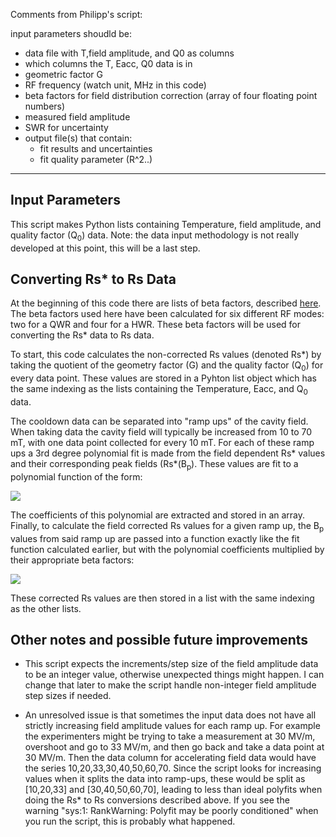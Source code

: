 Comments from Philipp's script:

 input parameters shoudld be:
 - data file with T,field amplitude,  and Q0 as columns
 - which columns the T, Eacc, Q0 data is in
 - geometric factor G
 - RF frequency (watch unit, MHz in this code)
 - beta factors for field distribution correction (array of four floating point numbers)
 - measured field amplitude
 - SWR for uncertainty
 - output file(s) that contain:
     - fit results and uncertainties
     - fit quality parameter (R^2..)
------------------------------------------------------------------------------------------------------------
## Input Parameters

This script makes Python lists containing Temperature, field amplitude, and quality factor (Q<sub>0</sub>) data.
Note: the data input methodology is not really developed at this point, this will be a last step.


## Converting Rs* to Rs Data

At the beginning of this code there are lists of beta factors, described [here](https://journals.aps.org/prab/abstract/10.1103/PhysRevAccelBeams.21.122001). The beta factors used here have been calculated for six different RF modes: two for a QWR and four for a HWR. These beta factors will be used for converting the Rs* data to Rs data.

To start, this code calculates the non-corrected Rs values (denoted Rs*) by taking the quotient of the geometry factor (G) and the quality factor (Q<sub>0</sub>) for every data point. These values are stored in a Pyhton list object which has the same indexing as the lists containing the Temperature, Eacc, and Q<sub>0</sub> data.

The cooldown data can be separated into "ramp ups" of the cavity field. When taking data the cavity field will typically be increased from 10 to 70 mT, with one data point collected for every 10 mT. For each of these ramp ups a 3rd degree polynomial fit is made from the field dependent Rs* values and their corresponding peak fields (Rs*(B<sub>p</sub>). These values are fit to a polynomial function of the form:

<img src="https://render.githubusercontent.com/render/math?math=y_{uncorrected} = ax^3%20%2B%20bx^2%20%2B%20cx%20%2B%20d">

The coefficients of this polynomial are extracted and stored in an array. Finally, to calculate the field corrected Rs values for a given ramp up, the B<sub>p</sub> values from said ramp up are passed into a function exactly like the fit function calculated earlier, but with the polynomial coefficients multiplied by their appropriate beta factors:

<img src="https://render.githubusercontent.com/render/math?math=y_{corrected} = a\beta_3x^3%20%2B%20b\beta_2x^2%20%2B%20c\beta_1x%20%2B%20d\beta_0">

These corrected Rs values are then stored in a list with the same indexing as the other lists.

## Other notes and possible future improvements

- This script expects the increments/step size of the field amplitude data to be an integer value, otherwise unexpected things might happen. I can change that later to make the script handle non-integer field amplitude step sizes if needed.

- An unresolved issue is that sometimes the input data does not have all strictly increasing field amplitude values for each ramp up. For example the experimenters might be trying to take a measurement at 30 MV/m, overshoot and go to 33 MV/m, and then go back and take a data point at 30 MV/m. Then the data column for accelerating field data would have the series 10,20,33,30,40,50,60,70. Since the script looks for increasing values when it splits the data into ramp-ups, these would be split as [10,20,33] and [30,40,50,60,70], leading to less than ideal polyfits when doing the Rs* to Rs conversions described above. If you see the warning "sys:1: RankWarning: Polyfit may be poorly conditioned" when you run the script, this is probably what happened.
